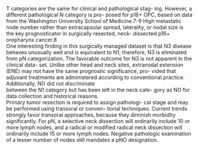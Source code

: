 T categories are the same for clinical and pathological stag-
ing. However, a different pathological N category is pro-
posed for p16+ OPC, based on data from the Washington
University School of Medicine.7-9 High metastatic node
number rather than extracapsular spread, laterality, or nodal
size is the key prognosticator in surgically resected, neck-
dissected p16+ oropharynx cancer.8  
One interesting finding in this surgically managed dataset
is that N3 disease behaves unusually well and is equivalent to
N1; therefore, N3 is eliminated from pN categorization. The
favorable outcome for N3 is not apparent in the clinical data-
set. Unlike other head and neck sites, extranodal extension
(ENE) may not have the same prognostic significance, pro-
vided that adjuvant treatments are administered according to
conventional practice. Additionally, NO did not discriminate  
between the N1 category but has been left in the neck cate-
gory as NO for data collection and historical reasons.  
Primary tumor resection is required to assign pathologi-
cal stage and may be performed using transoral or conven-
tional techniques. Current trends strongly favor transoral
approaches, because they diminish morbidity significantly.
For pN, a selective neck dissection will ordinarily include 10
or more lymph nodes, and a radical or modified radical neck
dissection will ordinarily include 15 or more lymph nodes.
Negative pathologic examination of a lesser number of nodes
still mandates a pNO designation.